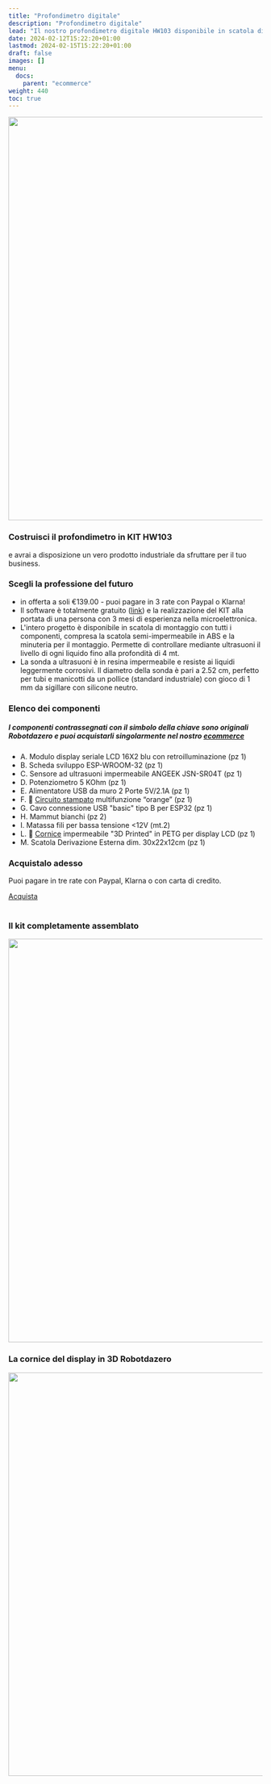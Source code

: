 ```yaml
---
title: "Profondimetro digitale"
description: "Profondimetro digitale"
lead: "Il nostro profondimetro digitale HW103 disponibile in scatola di montaggio."
date: 2024-02-12T15:22:20+01:00
lastmod: 2024-02-15T15:22:20+01:00
draft: false
images: []
menu: 
  docs:
    parent: "ecommerce"
weight: 440
toc: true
---
```




<img width="800" class="x figure-img img-fluid lazyload blur-up"  src="/prodotti/profondimetro/102.jpg" alt="">

### Costruisci il profondimetro in KIT HW103

 e avrai a disposizione un vero prodotto industriale da sfruttare per il tuo business.

### Scegli la professione del futuro
- in offerta a soli €139.00 - puoi pagare in 3 rate con Paypal o Klarna!
- Il software è totalmente gratuito (<a href="https://github.com/sebadima/corso-esp32-profondimetro-digitale/blob/main/src/main.ino" target="_blank">link</a>) e la realizzazione del KIT alla portata di una persona con 3 mesi di esperienza nella microelettronica. 
- L'intero progetto è disponibile in scatola di montaggio con tutti i componenti, compresa la scatola semi-impermeabile in ABS e la minuteria per il montaggio. Permette di controllare mediante ultrasuoni il livello di ogni liquido fino alla profondità di 4 mt. 
- La sonda a ultrasuoni è in resina impermeabile e resiste ai liquidi leggermente corrosivi. Il diametro della sonda è pari a 2.52 cm, perfetto per tubi e manicotti da un pollice (standard industriale) con gioco di 1 mm da sigillare con silicone neutro.


### Elenco dei componenti
<h5>I componenti contrassegnati con il simbolo della chiave sono originali Robotdazero e puoi acquistarli singolarmente nel nostro <a href="/docs/ecommerce/">ecommerce</a></h5>

- A. Modulo display seriale LCD 16X2 blu con retroilluminazione (pz 1)
- B. Scheda sviluppo ESP-WROOM-32 (pz 1)
- C. Sensore ad ultrasuoni impermeabile ANGEEK JSN-SR04T (pz 1)
- D. Potenziometro 5 KOhm (pz 1)
- E. Alimentatore USB da muro 2 Porte 5V/2.1A (pz 1)
- F. 🔑 <a href="/docs/ecommerce/multifunzione">Circuito stampato</a> multifunzione “orange” (pz 1)
- G. Cavo connessione USB "basic" tipo B per ESP32 (pz 1)
- H. Mammut bianchi (pz 2)
- I. Matassa fili per bassa tensione <12V (mt.2)
- L. 🔑 <a href="/docs/ecommerce/cornice-display">Cornice</a> impermeabile "3D Printed" in PETG per display LCD (pz 1)
- M. Scatola Derivazione Esterna dim. 30x22x12cm (pz 1)

### Acquistalo adesso
Puoi pagare in tre rate con Paypal, Klarna o con carta di credito.

<a class="btn btn-primary btn-lg px-4 mb-2" href="https://buy.stripe.com/28oeYmbIjbXvfUQbIV" role="button">Acquista</a>
<br>
<br>

### Il kit completamente assemblato

<img width="800" class="x figure-img img-fluid lazyload blur-up"  src="/prodotti/profondimetro/101.jpg" alt="">

### La cornice del display in 3D Robotdazero
<img width="800" class="x figure-img img-fluid lazyload blur-up"  src="/prodotti/profondimetro/103.jpg" alt="">

